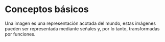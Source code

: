 # Conceptos básicos
Una imagen es una representación acotada del mundo, estas imágenes pueden ser representada mediante señales y, por lo tanto, transformadas por funciones.